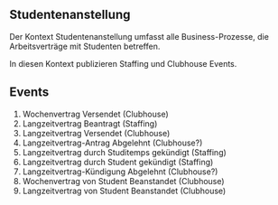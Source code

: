 ## Studentenanstellung

Der Kontext Studentenanstellung umfasst alle Business-Prozesse, die Arbeitsverträge mit Studenten betreffen.

In diesen Kontext publizieren Staffing und Clubhouse Events.

## Events

1.  Wochenvertrag Versendet (Clubhouse)
2.  Langzeitvertrag Beantragt (Staffing)
3.  Langzeitvertrag Versendet (Clubhouse)
4.  Langzeitvertrag-Antrag Abgelehnt (Clubhouse?)
5.  Langzeitvertrag durch Studitemps gekündigt (Staffing)
6.  Langzeitvertrag durch Student gekündigt (Staffing)
7.  Langzeitvertrag-Kündigung Abgelehnt (Clubhouse?)
8.  Wochenvertrag von Student Beanstandet (Clubhouse)
9.  Langzeitvertrag von Student Beanstandet (Clubhouse)

